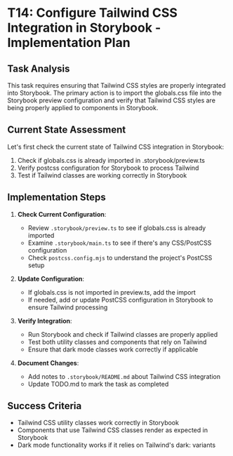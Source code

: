 # T14: Configure Tailwind CSS Integration in Storybook - Implementation Plan

## Task Analysis

This task requires ensuring that Tailwind CSS styles are properly integrated into Storybook. The primary action is to import the globals.css file into the Storybook preview configuration and verify that Tailwind CSS styles are being properly applied to components in Storybook.

## Current State Assessment

Let's first check the current state of Tailwind CSS integration in Storybook:

1. Check if globals.css is already imported in .storybook/preview.ts
2. Verify postcss configuration for Storybook to process Tailwind
3. Test if Tailwind classes are working correctly in Storybook

## Implementation Steps

1. **Check Current Configuration**:

   - Review `.storybook/preview.ts` to see if globals.css is already imported
   - Examine `.storybook/main.ts` to see if there's any CSS/PostCSS configuration
   - Check `postcss.config.mjs` to understand the project's PostCSS setup

2. **Update Configuration**:

   - If globals.css is not imported in preview.ts, add the import
   - If needed, add or update PostCSS configuration in Storybook to ensure Tailwind processing

3. **Verify Integration**:

   - Run Storybook and check if Tailwind classes are properly applied
   - Test both utility classes and components that rely on Tailwind
   - Ensure that dark mode classes work correctly if applicable

4. **Document Changes**:
   - Add notes to `.storybook/README.md` about Tailwind CSS integration
   - Update TODO.md to mark the task as completed

## Success Criteria

- Tailwind CSS utility classes work correctly in Storybook
- Components that use Tailwind CSS classes render as expected in Storybook
- Dark mode functionality works if it relies on Tailwind's dark: variants

